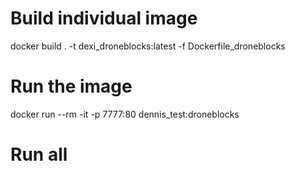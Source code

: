 # Build individual image
docker build . -t dexi_droneblocks:latest -f Dockerfile_droneblocks

# Run the image
docker run --rm -it -p 7777:80  dennis_test:droneblocks

# Run all
